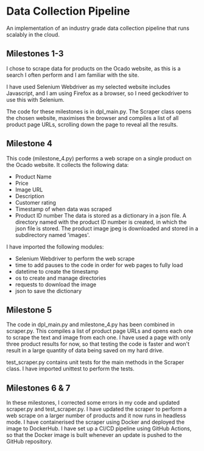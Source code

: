 # Data Collection Pipeline
An implementation of an industry grade data collection pipeline that runs scalably in the cloud. 

## Milestones 1-3
I chose to scrape data for products on the Ocado website, as this is a search I often perform and I am familiar with the site.

I have used Selenium Webdriver as my selected website includes Javascript, and I am using Firefox as a browser, so I need geckodriver to use this with Selenium.

The code for these milestones is in dpl_main.py. The Scraper class opens the chosen website, maximises the browser and compiles a list of all product page URLs, scrolling down the page to reveal all the results.

## Milestone 4
This code (milestone_4.py) performs a web scrape on a single product on the Ocado website. It collects the following data:
  - Product Name
  - Price
  - Image URL
  - Description
  - Customer rating
  - Timestamp of when data was scraped
  - Product ID number
The data is stored as a dictionary in a json file.
A directory named with the product ID number is created, in which the json file is stored. 
The product image jpeg is downloaded and stored in a subdirectory named 'images'.

I have imported the following modules:
  - Selenium Webdriver to perform the web scrape
  - time to add pauses to the code in order for web pages to fully load
  - datetime to create the timestamp
  - os to create and manage directories
  - requests to download the image
  - json to save the dictionary

## Milestone 5
The code in dpl_main.py and milestone_4.py has been combined in scraper.py. This compiles a list of product page URLs and opens each one to scrape the text and image from each one. I have used a page with only three product results for now, so that testing the code is faster and won't result in a large quantity of data being saved on my hard drive. 

test_scraper.py contains unit tests for the main methods in the Scraper class.
I have imported unittest to perform the tests.

## Milestones 6 & 7
In these milestones, I corrected some errors in my code and updated scraper.py and test_scraper.py.
I have updated the scraper to perform a web scrape on a larger number of products and it now runs in headless mode. 
I have containerised the scraper using Docker and deployed the image to DockerHub.
I have set up a CI/CD pipeline using GitHub Actions, so that the Docker image is built whenever an update is pushed to the GitHub repository.

